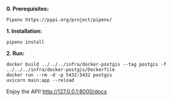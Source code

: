 **0. Prerequisites:**

```
Pipenv https://pypi.org/project/pipenv/
```

**1. Installation:**
```shell script
pipenv install
```

**2. Run:**

```shell script
docker build ../../../infra/docker-postgis --tag postgis -f ../../../infra/docker-postgis/Dockerfile
docker run --rm -d -p 5432:5432 postgis 
uvicorn main:app --reload
```

Enjoy the API! http://127.0.0.1:8000/docs
